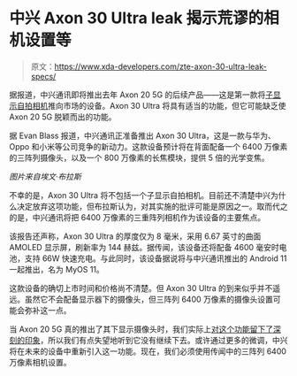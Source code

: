 # 中兴 Axon 30 Ultra leak 揭示荒谬的相机设置等

> 原文：<https://www.xda-developers.com/zte-axon-30-ultra-leak-specs/>

据报道，中兴通讯即将推出去年 Axon 20 5G 的后续产品——这是第一款将[子显示自拍相机](https://www.xda-developers.com/zte-axon-20-5g-under-display-camera-teardown/)推向市场的设备。Axon 30 Ultra 将具有适当的功能，但它可能缺乏使 Axon 20 5G 脱颖而出的功能。

据 Evan Blass 报道，中兴通讯正准备推出 Axon 30 Ultra，这是一款与华为、Oppo 和小米等公司竞争的新动力。这款设备预计将在背面配备一个 6400 万像素的三阵列摄像头，以及一个 800 万像素的长焦模块，提供 5 倍的光学变焦。

*图片来自埃文·布拉斯*

不幸的是，Axon 30 Ultra 将不包括一个子显示自拍相机。目前还不清楚中兴为什么决定放弃这项功能，但布拉斯认为，对其实施的批评可能是原因之一。取而代之的是，中兴通讯将把 6400 万像素的三重阵列相机作为该设备的主要焦点。

该报告还声称，Axon 30 Ultra 的厚度仅为 8 毫米，采用 6.67 英寸的曲面 AMOLED 显示屏，刷新率为 144 赫兹。据传闻，该设备还将配备 4600 毫安时电池，支持 66W 快速充电。与此同时，该设备据说将与中兴通讯推出的 Android 11 一起推出，名为 MyOS 11。

这款设备的确切上市时间和价格尚不清楚。但 Axon 30 Ultra 的到来似乎并不遥远。虽然它不会配备显示器下的摄像头，但三阵列 6400 万像素的摄像头设置可能会弥补这一点。

当 Axon 20 5G 真的推出了其下显示摄像头时，我们实际上[对这个功能留下了深刻的印象](https://www.xda-developers.com/zte-axon-20-5g-under-display-camera-hands-on/)，所以我们有点失望地听到它没有继续下去。或许通过更多的微调，中兴将在未来的设备中重新引入这一功能。现在，我们必须使用传闻中的三阵列 6400 万像素相机设置。